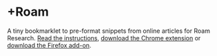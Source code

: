 # +Roam
A tiny bookmarklet to pre-format snippets from online articles for Roam Research.
[Read the instructions](https://nesslabs.com/roam-research-bookmarklet), [download the Chrome extension](https://chrome.google.com/webstore/detail/ekdmipoabmcjmlonhcdoijilfdoomjbm/) or [download the Firefox add-on](https://addons.mozilla.org/en-US/firefox/addon/roam/).
